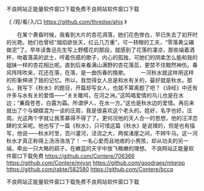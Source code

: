 
不良网站正能量软件窗口下载免费不良网站软件窗口下载




《 /观/看/入/口 https://github.com/thredse/ahjs 》




　　在某个黄昏时候，我看到大片的杏花凋落，她们花色惨白，早已失去了初开时的光艳。她们也曾经“烟焰欲张天，红云几万重”，可一转眼的工夫，“零落黄尘碾做泥”了。早年读鲁迅先生写上野樱花的那段，就感到了花落的凄凉，那些端着酒杯，吻着落英的武士，哼着伤感的歌子，内心的孤独，可她们的阴柔怎么能和我的姐妹一样的杏花相比呢。直到后来看满山满野的杏花落蕊，更禁不住黯然神伤。春风阵阵吹来，花还在落，在落，是一曲伤春的挽歌。
　　一河秋水就这样用这样的形象伸进了我的记忆。所以，我觉得女人总是和水有关的，最好就是秋水。那么，我写下《秋水》的题目，开篇却写女人，也就不算离题了吧？《诗经》中还有许多与水有关的爱情——“关关雎鸠，在河之洲。”这鸣唱爱情的鸟儿也是在水边；“蒹葭苍苍，白露为霜。所谓伊人，在水一方。”这也是秋水边的爱情。再后来就出了个与蝴蝶混为一谈的庄周，我是很喜欢这个老头的。姓好，名字也好。庄周。光这两个字就让我羡慕得不得了了。更何况他的天人合一的思想，他的汪洋恣肆的文采呢。他也写了一篇《秋水》，只可惜这篇《秋水》是说理的，但是也有描写，他说——秋水时至，百川灌河，泾流之大，两俟渚崖之间，不辨牛马。这一河秋水才真正称得上汤汤浩浩了！
一名心爱而且地痞的小男孩，却从功夫的另一端，牵出一只大略的鹞子，在嫩蓝的天宇中放飞稚嫩的理想。
不良网站正能量软件窗口下载免费
https://github.com/Contere/706366
https://github.com/Contere/mjvsn
https://github.com/goodraes/mtqrpp
https://github.com/rabte/582580
https://github.com/Contere/bccq





不良网站正能量软件窗口下载免费不良网站软件窗口下载
